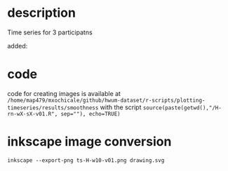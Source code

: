 

# description

Time series for 3 participatns 

added: 



# code
code for creating images is available at 
`/home/map479/mxochicale/github/hwum-dataset/r-scripts/plotting-timeseries/results/smoothness`
with the script
`source(paste(getwd(),"/H-rn-wX-sX-v01.R", sep=""), echo=TRUE)`


# inkscape image conversion

```
inkscape --export-png ts-H-w10-v01.png drawing.svg
```


